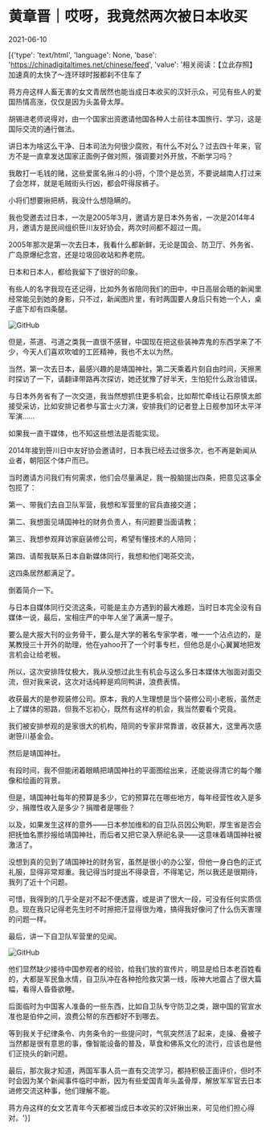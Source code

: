# 黄章晋｜哎呀，我竟然两次被日本收买

2021-06-10

[{'type': 'text/html', 'language': None, 'base': 'https://chinadigitaltimes.net/chinese/feed', 'value': '相关阅读：【立此存照】加速真的太快了～连环球时报都刹不住车了

蒋方舟这样人畜无害的女文青居然也能当成日本收买的汉奸示众，可见有些人的爱国热情高涨，仅仅是因为头盖骨太厚。

胡锡进老师说得对，由一个国家出资邀请他国各种人士前往本国旅行、学习，这是国际交流的通行做法。

讲日本为啥这么干净、日本司法为何很少腐败，有什么不对么？过去四十年来，官方不是一直拿发达国家正面例子做对照，强调要对外开放，不断学习吗？

我敢打一毛钱的赌，这些爱匿名揪斗的小将，个顶个是怂货，不要说越南人打过来了会怎样，就是毛贼街头行凶，都会吓得尿裤子。

小将们想要揪把柄，我没什么想隐瞒的。

我也受邀去过日本，一次是2005年3月，邀请方是日本外务省，一次是2014年4月，邀请方是民间组织笹川友好协会，两次时间都不超过一周。

2005年那次是第一次去日本，我看什么都新鲜，无论是国会、防卫厅、外务省、广岛原爆纪念宫，还是垃圾回收站和养老院。

日本和日本人，都给我留下了很好的印象。

有些人的名字我现在还记得，比如外务省陪同我们的田中，中日高层会晤的新闻里经常能见到她的身影，只不过，新闻图片里，有时两国要人身后只有她一个人，桌子底下却有四条腿。

![GitHub](https://chinadigitaltimes.net/chinese/files/2021/06/post-667037-60c1fb099a681.)

但是，茶道、弓道之类我一直很不感冒，中国现在把这些装神弄鬼的东西学来了不少，今天人们喜欢吹嘘的工匠精神，我也不太以为然。

当然，第一次去日本，最感兴趣的是靖国神社，第二天乘着片刻自由时间，天擦黑时探访了一下，请翻译带路再次探访，她还犹豫了好半天，生怕犯什么政治错误。

与日本外务省有了一次交道，我当然想抓住更多机会，比如帮忙牵线让石原慎太郎接受采访，比如安排记者参与富士火力演，安排我们的记者登上日舰参加环太平洋军演……

如果我一直干媒体，也不知这些想法是否能实现。

2014年接到笹川日中友好协会邀请时，日本我已经去过很多次，也不再是新闻从业者，朝阳区个体户而已。

当时邀请方问我们有何需求，他们会尽量满足，我一股脑提出四条，把意见这事全包揽了：

第一、带我们去自卫队军营，我想和军营里的官兵直接交道；

第二、我想面见靖国神社的财务负责人，有问题要当面请教；

第三、我想参观拜访家庭装修公司，希望有懂技术的人陪同；

第四、请帮我联系日本自新媒体同行，我想和他们喝茶交流，

这四条居然都满足了。

倒着简介一下。

与日本自媒体同行交流这条，可能是主办方遇到的最大难题，当时日本完全没有自媒体一说，最后，宝相庄严的中年人坐了满满一屋子。

要么是大报大刊的业务骨干，要么是大学的著名专家学者，唯一一个沾点边的，是某教授三十开外的助理，他在yahoo开了一个时事专栏，但他总是小心翼翼地把发言机会让给老板。

所以，这次安排阵仗极大，我从没想过此生有机会与这么多日本媒体大咖面对面交流，但对我来说，这次对话纯粹是鸡同鸭讲，浪费表情。

收获最大的是参观装修公司。原本，我的人生理想是当个装修公司小老板，虽然走上了媒体的邪路，但我不忘初心，既然有这样的机会，我当然要看个究竟。

我们被安排参观的是家很大的机构，陪同的专家非常靠谱，收获甚大，这里再次感谢笹川基金会。

然后是靖国神社。

有段时间，我不但能闭着眼睛把靖国神社的平面图绘出来，还能说得清它的每个雕像和绘画的背景。

但是，靖国神社每年的预算是多少，它的预算花在哪些地方，每年经营性收入是多少，捐赠性收入是多少？捐赠者是哪些？

以及，如果发生这样的意外——日本参加维和的自卫队员因公殉职，厚生省是否会把抚恤名票抄报给靖国神社，而后者又把它录入祭祀名录——这意味着靖国神社被激活了。

没想到真的见到了靖国神社的财务官，虽然是很小的办公室，但他一身白色的正式礼服，显得非常郑重。我记得当时提出不得录音，不得笔记，所以我还是很期待，我列了近十个问题。

可惜，我得到的几乎全是对不起不便透露，或是讲了很大一段，可没有任何实质信息。现在我只记得老先生时不时擦把汗显得很为难，搞得我好像问了什么伤天害理的问题一样。

最后，讲一下自卫队军营里的见闻。

![GitHub](https://chinadigitaltimes.net/chinese/files/2021/06/post-667037-60c1fb0bd63e8.)

他们显然缺少接待中国参观者的经验，给我们放的宣传片，明显是给日本老百姓看的，大都是军民鱼水情，自卫队冲在各种抢险救灾第一线，阪神大地震占了很大篇幅，看得人昏昏欲睡。

后面临时为中国客人准备的一些东西，比如自卫队专守防卫之类，跟中国的官宣水准也是伯仲之间，浪费公帑的东西都好不到哪去。

等到我关于纪律条令、内务条令的一些提问时，气氛突然活了起来，走操、叠被子当然都是很有意思的事，像智能设备的普及，草食和佛系文化的流行，应该也是他们正挠头的新问题。

最后，那次我才知道，两国军事人员一直有交流学习，都持积极正面评价，但时不时会因为某个新闻事件临时中断，因为有些爱国青年头盖骨厚，解放军军官去日本进修交流这种事，他们理解不能。

蒋方舟这样的女文艺青年今天都被当成日本收买的汉奸揪出来，可见他们担心得对。'}]